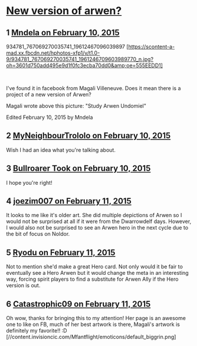 # [New version of arwen?](https://community.fantasyflightgames.com/topic/134593-new-version-of-arwen/)

## 1 [Mndela on February 10, 2015](https://community.fantasyflightgames.com/topic/134593-new-version-of-arwen/?do=findComment&comment=1443509)

934781_767069270035741_19612467096039897 [https://scontent-a-mad.xx.fbcdn.net/hphotos-xfp1/v/t1.0-9/934781_767069270035741_1961246709603989770_n.jpg?oh=3601d750add495e9d1f0fc3ecba70dd0&amp;oe=555EEDD1]

 

I've found it in facebook from Magali Villeneuve. Does it mean there is a project of a new version of Arwen?

Magali wrote above this picture: "Study Arwen Undomiel"

Edited February 10, 2015 by Mndela

## 2 [MyNeighbourTrololo on February 10, 2015](https://community.fantasyflightgames.com/topic/134593-new-version-of-arwen/?do=findComment&comment=1443593)

Wish I had an idea what you're talking about.

## 3 [Bullroarer Took on February 10, 2015](https://community.fantasyflightgames.com/topic/134593-new-version-of-arwen/?do=findComment&comment=1443607)

I hope you're right!

## 4 [joezim007 on February 11, 2015](https://community.fantasyflightgames.com/topic/134593-new-version-of-arwen/?do=findComment&comment=1444102)

It looks to me like it's older art. She did multiple depictions of Arwen so I would not be surprised at all if it were from the Dwarrowdelf days. However, I would also not be surprised to see an Arwen hero in the next cycle due to the bit of focus on Noldor.

## 5 [Ryodu on February 11, 2015](https://community.fantasyflightgames.com/topic/134593-new-version-of-arwen/?do=findComment&comment=1444215)

Not to mention she'd make a great Hero card. Not only would it be fair to eventually see a Hero Arwen but it would change the meta in an interesting way, forcing spirit players to find a substitute for Arwen Ally if the Hero version is out.

## 6 [Catastrophic09 on February 11, 2015](https://community.fantasyflightgames.com/topic/134593-new-version-of-arwen/?do=findComment&comment=1444550)

Oh wow, thanks for bringing this to my attention! Her page is an awesome one to like on FB, much of her best artwork is there, Magali's artwork is definitely my favorite!! :D [//content.invisioncic.com/Mfantflight/emoticons/default_biggrin.png]

